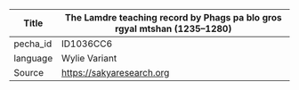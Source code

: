 |Title | The Lamdre teaching record by Phags pa blo gros rgyal mtshan (1235–1280) 
| --- | --- 
|pecha_id | ID1036CC6
|language | Wylie Variant
|Source | https://sakyaresearch.org